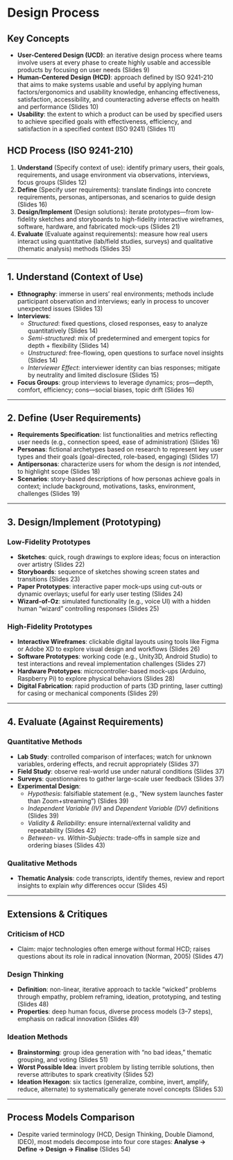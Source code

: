 # Design Process

## Key Concepts  
- **User-Centered Design (UCD)**: an iterative design process where teams involve users at every phase to create highly usable and accessible products by focusing on user needs (Slides 9)  
- **Human-Centered Design (HCD)**: approach defined by ISO 9241-210 that aims to make systems usable and useful by applying human factors/ergonomics and usability knowledge, enhancing effectiveness, satisfaction, accessibility, and counteracting adverse effects on health and performance (Slides 10)  
- **Usability**: the extent to which a product can be used by specified users to achieve specified goals with effectiveness, efficiency, and satisfaction in a specified context (ISO 9241) (Slides 11)  

## HCD Process (ISO 9241-210)  
1. **Understand** (Specify context of use): identify primary users, their goals, requirements, and usage environment via observations, interviews, focus groups (Slides 12)  
2. **Define** (Specify user requirements): translate findings into concrete requirements, personas, antipersonas, and scenarios to guide design (Slides 16)  
3. **Design/Implement** (Design solutions): iterate prototypes—from low-fidelity sketches and storyboards to high-fidelity interactive wireframes, software, hardware, and fabricated mock-ups (Slides 21)  
4. **Evaluate** (Evaluate against requirements): measure how real users interact using quantitative (lab/field studies, surveys) and qualitative (thematic analysis) methods (Slides 35)  

---

## 1. Understand (Context of Use)  
- **Ethnography**: immerse in users’ real environments; methods include participant observation and interviews; early in process to uncover unexpected issues (Slides 13)  
- **Interviews**:  
  - *Structured*: fixed questions, closed responses, easy to analyze quantitatively (Slides 14)  
  - *Semi-structured*: mix of predetermined and emergent topics for depth + flexibility (Slides 14)  
  - *Unstructured*: free-flowing, open questions to surface novel insights (Slides 14)  
  - *Interviewer Effect*: interviewer identity can bias responses; mitigate by neutrality and limited disclosure (Slides 15)  
- **Focus Groups**: group interviews to leverage dynamics; pros—depth, comfort, efficiency; cons—social biases, topic drift (Slides 16)  

---

## 2. Define (User Requirements)  
- **Requirements Specification**: list functionalities and metrics reflecting user needs (e.g., connection speed, ease of administration) (Slides 16)  
- **Personas**: fictional archetypes based on research to represent key user types and their goals (goal-directed, role-based, engaging) (Slides 17)  
- **Antipersonas**: characterize users for whom the design is *not* intended, to highlight scope (Slides 18)  
- **Scenarios**: story-based descriptions of how personas achieve goals in context; include background, motivations, tasks, environment, challenges (Slides 19)  

---

## 3. Design/Implement (Prototyping)  

### Low-Fidelity Prototypes  
- **Sketches**: quick, rough drawings to explore ideas; focus on interaction over artistry (Slides 22)  
- **Storyboards**: sequence of sketches showing screen states and transitions (Slides 23)  
- **Paper Prototypes**: interactive paper mock-ups using cut-outs or dynamic overlays; useful for early user testing (Slides 24)  
- **Wizard-of-Oz**: simulated functionality (e.g., voice UI) with a hidden human “wizard” controlling responses (Slides 25)  

### High-Fidelity Prototypes  
- **Interactive Wireframes**: clickable digital layouts using tools like Figma or Adobe XD to explore visual design and workflows (Slides 26)  
- **Software Prototypes**: working code (e.g., Unity3D, Android Studio) to test interactions and reveal implementation challenges (Slides 27)  
- **Hardware Prototypes**: microcontroller-based mock-ups (Arduino, Raspberry Pi) to explore physical behaviors (Slides 28)  
- **Digital Fabrication**: rapid production of parts (3D printing, laser cutting) for casing or mechanical components (Slides 29)  

---

## 4. Evaluate (Against Requirements)  

### Quantitative Methods  
- **Lab Study**: controlled comparison of interfaces; watch for unknown variables, ordering effects, and recruit appropriately (Slides 37)  
- **Field Study**: observe real-world use under natural conditions (Slides 37)  
- **Surveys**: questionnaires to gather large-scale user feedback (Slides 37)  
- **Experimental Design**:  
  - *Hypothesis*: falsifiable statement (e.g., “New system launches faster than Zoom+streaming”) (Slides 39)  
  - *Independent Variable (IV)* and *Dependent Variable (DV)* definitions (Slides 39)  
  - *Validity & Reliability*: ensure internal/external validity and repeatability (Slides 42)  
  - *Between- vs. Within-Subjects*: trade-offs in sample size and ordering biases (Slides 43)  

### Qualitative Methods  
- **Thematic Analysis**: code transcripts, identify themes, review and report insights to explain *why* differences occur (Slides 45)  

---

## Extensions & Critiques  

### Criticism of HCD  
- Claim: major technologies often emerge without formal HCD; raises questions about its role in radical innovation (Norman, 2005) (Slides 47)  

### Design Thinking  
- **Definition**: non-linear, iterative approach to tackle “wicked” problems through empathy, problem reframing, ideation, prototyping, and testing (Slides 48)  
- **Properties**: deep human focus, diverse process models (3–7 steps), emphasis on radical innovation (Slides 49)  

### Ideation Methods  
- **Brainstorming**: group idea generation with “no bad ideas,” thematic grouping, and voting (Slides 51)  
- **Worst Possible Idea**: invert problem by listing terrible solutions, then reverse attributes to spark creativity (Slides 52)  
- **Ideation Hexagon**: six tactics (generalize, combine, invert, amplify, reduce, alternate) to systematically generate novel concepts (Slides 53)  

---

## Process Models Comparison  
- Despite varied terminology (HCD, Design Thinking, Double Diamond, IDEO), most models decompose into four core stages: **Analyse → Define → Design → Finalise** (Slides 54)  
